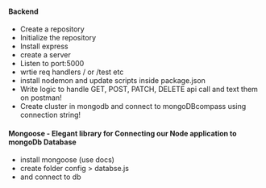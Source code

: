 #### Backend
- Create a repository
- Initialize the repository
- Install express
- create a server
- Listen to port:5000
- wrtie req handlers / or /test etc
- install nodemon and update scripts inside package.json
- Write logic to handle GET, POST, PATCH, DELETE api call and text them on postman!
- Create cluster in mongodb and connect to mongoDBcompass using connection string!

#### Mongoose - Elegant library for Connecting our Node application to mongoDb Database
- install mongoose (use docs)
- create folder config > databse.js 
- and connect to db 

